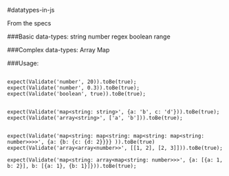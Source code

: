 #datatypes-in-js

From the specs

###Basic data-types:
string
number
regex
boolean
range

###Complex data-types:
Array
Map


###Usage:  
```

expect(Validate('number', 20)).toBe(true);
expect(Validate('number', 0.3)).toBe(true);
expect(Validate('boolean', true)).toBe(true);


expect(Validate('map<string: string>', {a: 'b', c: 'd'})).toBe(true);
expect(Validate('array<string>', ['a', 'b'])).toBe(true);


expect(Validate('map<string: map<string: map<string: map<string: number>>>>', {a: {b: {c: {d: 2}}}} )).toBe(true)
expect(Validate('array<array<number>>', [[1, 2], [2, 3]])).toBe(true);

expect(Validate('map<string: array<map<string: number>>>', {a: [{a: 1, b: 2}], b: [{a: 1}, {b: 1}]})).toBe(true);

```
